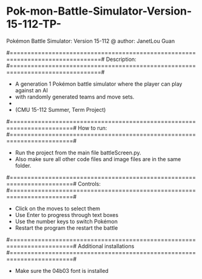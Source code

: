 # Pok-mon-Battle-Simulator-Version-15-112-TP-

Pokémon Battle Simulator: Version 15-112
@ author: JanetLou Guan 

#================================================================================#
Description:
#================================================================================#

*	A generation 1 Pokémon battle simulator where the player can play against an AI
*	with randomly generated teams and move sets. 
*	
*	(CMU 15-112 Summer, Term Project)

#========================================================================#
How to run:
#========================================================================#

*	Run the project from the main file battleScreen.py. 
*	Also make sure all other code files and image files are in the same folder. 

#========================================================================#
Controls:
#========================================================================#

* Click on the moves to select them
* Use Enter to progress through text boxes
* Use the number keys to switch Pokémon
* Restart the program the restart the battle

#========================================================================#
Additional installations
#========================================================================#
*	Make sure the 04b03 font is installed
